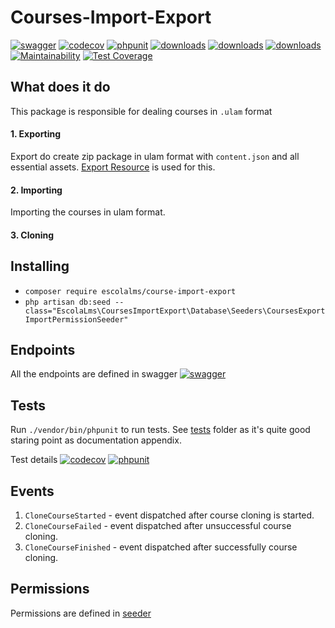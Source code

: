 # Courses-Import-Export
[![swagger](https://img.shields.io/badge/documentation-swagger-green)](https://escolalms.github.io/Courses-Import-Export/)
[![codecov](https://codecov.io/gh/EscolaLMS/Courses-Import-Export/branch/main/graph/badge.svg?token=NRAN4R8AGZ)](https://codecov.io/gh/EscolaLMS/Courses-Import-Export)
[![phpunit](https://github.com/EscolaLMS/Courses-Import-Export/actions/workflows/test.yml/badge.svg)](https://github.com/EscolaLMS/Courses-Import-Export/actions/workflows/test.yml)
[![downloads](https://img.shields.io/packagist/dt/escolalms/Courses-Import-Export)](https://packagist.org/packages/escolalms/Courses-Import-Export)
[![downloads](https://img.shields.io/packagist/v/escolalms/Courses-Import-Export)](https://packagist.org/packages/escolalms/Courses-Import-Export)
[![downloads](https://img.shields.io/packagist/l/escolalms/Courses-Import-Export)](https://packagist.org/packages/escolalms/Courses-Import-Export)
[![Maintainability](https://api.codeclimate.com/v1/badges/04a88ff03ede597fd18b/maintainability)](https://codeclimate.com/github/EscolaLMS/Courses-Import-Export/maintainability)
[![Test Coverage](https://api.codeclimate.com/v1/badges/04a88ff03ede597fd18b/test_coverage)](https://codeclimate.com/github/EscolaLMS/Courses-Import-Export/test_coverage)

## What does it do
This package is responsible for dealing courses in `.ulam` format

#### 1. Exporting
Export do create zip package in ulam format with `content.json` and all essential assets. [Export Resource](https://github.com/EscolaLMS/Courses#adding-new-topiccontent-type) is used for this.

#### 2. Importing
Importing the courses in ulam format.

#### 3. Cloning


## Installing
- `composer require escolalms/course-import-export`
- `php artisan db:seed --class="EscolaLms\CoursesImportExport\Database\Seeders\CoursesExportImportPermissionSeeder"`

## Endpoints
All the endpoints are defined in swagger
[![swagger](https://img.shields.io/badge/documentation-swagger-green)](https://escolalms.github.io/Courses-Import-Export/)

## Tests
Run `./vendor/bin/phpunit` to run tests. See [tests](https://raw.githubusercontent.com/EscolaLMS/Courses-Import-Export/main/tests) folder as it's quite good staring point as documentation appendix.

Test details
[![codecov](https://codecov.io/gh/EscolaLMS/Courses-Import-Export/branch/main/graph/badge.svg?token=NRAN4R8AGZ)](https://codecov.io/gh/EscolaLMS/Courses-Import-Export)
[![phpunit](https://github.com/EscolaLMS/Courses-Import-Export/actions/workflows/test.yml/badge.svg)](https://github.com/EscolaLMS/Courses-Import-Export/actions/workflows/test.yml)

## Events
1. `CloneCourseStarted` - event dispatched after course cloning is started.
2. `CloneCourseFailed` - event dispatched after unsuccessful course cloning.
3. `CloneCourseFinished` - event dispatched after successfully course cloning.


## Permissions
Permissions are defined in [seeder](https://raw.githubusercontent.com/EscolaLMS/Courses-Import-Export/main/database/seeders/CoursesExportImportPermissionSeeder.php)

